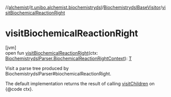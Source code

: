 //[alchemist](../../../index.md)/[it.unibo.alchemist.biochemistrydsl](../index.md)/[BiochemistrydslBaseVisitor](index.md)/[visitBiochemicalReactionRight](visit-biochemical-reaction-right.md)

# visitBiochemicalReactionRight

[jvm]\
open fun [visitBiochemicalReactionRight](visit-biochemical-reaction-right.md)(ctx: [BiochemistrydslParser.BiochemicalReactionRightContext](../-biochemistrydsl-parser/-biochemical-reaction-right-context/index.md)): [T](../../it.unibo.alchemist.model.implementations.environments/-limited-continuos2-d/index.md)

Visit a parse tree produced by BiochemistrydslParser#biochemicalReactionRight. 

The default implementation returns the result of calling [visitChildren](index.md#668592954%2FFunctions%2F-267951372) on {@code ctx}.

